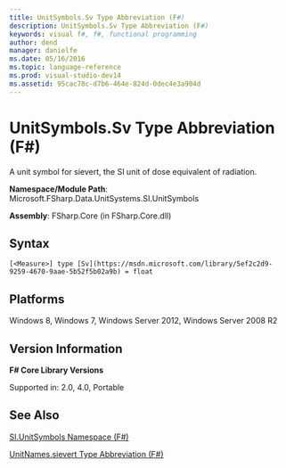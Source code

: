 ```yaml
---
title: UnitSymbols.Sv Type Abbreviation (F#)
description: UnitSymbols.Sv Type Abbreviation (F#)
keywords: visual f#, f#, functional programming
author: dend
manager: danielfe
ms.date: 05/16/2016
ms.topic: language-reference
ms.prod: visual-studio-dev14
ms.assetid: 95cac78c-d7b6-464e-824d-0dec4e3a904d 
---
```


# UnitSymbols.Sv Type Abbreviation (F#)

A unit symbol for sievert, the SI unit of dose equivalent of radiation.

**Namespace/Module Path**: Microsoft.FSharp.Data.UnitSystems.SI.UnitSymbols

**Assembly**: FSharp.Core (in FSharp.Core.dll)


## Syntax

```
[<Measure>] type [Sv](https://msdn.microsoft.com/library/5ef2c2d9-9259-4670-9aae-5b52f5b02a9b) = float
```

## Platforms
Windows 8, Windows 7, Windows Server 2012, Windows Server 2008 R2


## Version Information
**F# Core Library Versions**

Supported in: 2.0, 4.0, Portable




## See Also
[SI.UnitSymbols Namespace &#40;F&#35;&#41;](SI.UnitSymbols-Namespace-%5BFSharp%5D.md)

[UnitNames.sievert Type Abbreviation &#40;F&#35;&#41;](UnitNames.sievert-Type-Abbreviation-%5BFSharp%5D.md)

